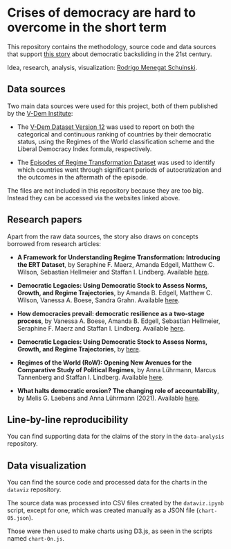 # Crises of democracy are hard to overcome in the short term

This repository contains the methodology, source code and data sources that support [this story](https://dw.com/data) about democratic backsliding in the 21st century.

Idea, research, analysis, visualization: [Rodrigo Menegat Schuinski](https://twitter.com/RodrigoMenegat).

## Data sources

Two main data sources were used for this project, both of them published by the [V-Dem Institute](https://www.v-dem.net/):

- The [V-Dem Dataset Version 12](https://www.v-dem.net/vdemds.html) was used to report on both the categorical and continuous ranking of countries by their democratic status, using the Regimes of the World classification scheme and the Liberal Democracy Index formula, respectively.

- The [Episodes of Regime Transformation Dataset](https://www.v-dem.net/ertds.html) was used to identify which countries went through significant periods of autocratization and the outcomes in the aftermath of the episode.

The files are not included in this repository because they are too big. Instead they can be accessed via the websites linked above.

## Research papers

Apart from the raw data sources, the story also draws on concepts borrowed from research articles:

- **A Framework for Understanding Regime Transformation: Introducing the ERT Dataset**, by Seraphine F. Maerz, Amanda Edgell, Matthew C. Wilson, Sebastian Hellmeier and Staffan I. Lindberg. Available [here](https://papers.ssrn.com/sol3/papers.cfm?abstract_id=3781485).

- **Democratic Legacies: Using Democratic Stock to Assess Norms, Growth, and Regime Trajectories**, by Amanda B. Edgell, Matthew C. Wilson, Vanessa A. Boese, Sandra Grahn. Available [here](https://papers.ssrn.com/sol3/papers.cfm?abstract_id=3595957).


- **How democracies prevail: democratic resilience as a two-stage process**, by 
Vanessa A. Boese, Amanda B. Edgell, Sebastian Hellmeier, Seraphine F. Maerz and Staffan I. Lindberg. Available [here](https://www.tandfonline.com/doi/full/10.1080/13510347.2021.1891413).

- **Democratic Legacies: Using Democratic Stock to Assess Norms, Growth, and Regime Trajectories**, by [here](http://dx.doi.org/10.2139/ssrn.3595957).

- **Regimes of the World (RoW): Opening New Avenues for the Comparative Study of Political Regimes**, by Anna Lührmann, Marcus Tannenberg and Staffan I. Lindberg. Available [here](https://doi.org/10.17645/pag.v6i1.1214).

- **What halts democratic erosion? The changing role of accountability**, by Melis G. Laebens and Anna Lührmann (2021). Available [here](https://doi.org/10.1080/13510347.2021.1897109).


## Line-by-line reproducibility

You can find supporting data for the claims of the story in the `data-analysis` repository.

## Data visualization

You can find the source code and processed data for the charts in the `dataviz` repository. 

The source data was processed into CSV files created by the `dataviz.ipynb` script, except for one, which was created manually as a JSON file (```chart-05.json```).

Those were then used to make charts using D3.js, as seen in the scripts named `chart-0n.js`. 
